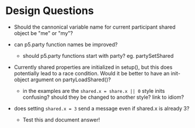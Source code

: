 # Design Questions

- Should the cannonical variable name for current participant shared object be "me" or "my"?

- can p5.party function names be improved?

  - should p5.party functions start with party? eg. partySetShared

- Currently shared properties are initialized in setup(), but this does potentially lead to a race condition. Would it be better to have an init-object argument on partyLoadShared()?

  - in the examples are the `shared.x = share.x || 0` style inits confusing? should they be changed to another style? link to idiom?

- does setting `shared.x = 3` send a message even if shared.x is already 3?
  - Test this and document answer!
